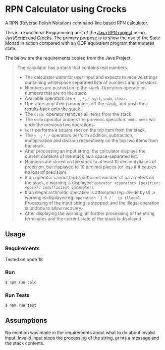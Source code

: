# RPN Calculator using Crocks

A RPN (Reverse Polish Notation) command-line based RPN calculator.

This is a Functional Programming port of the [Java RPN project][1] using JavaScript and 
[Crocks][2]. The primary purpose is to show the use of the State Monad in action compared with
an OOP equivalent program that mutates state.

The below are the requirements copied from the Java Project.

>The calculator has a stack that contains real numbers.
>
> - The calculator waits for user input and expects to receive strings containing whitespace 
 separated lists of numbers and operators.
> - Numbers are pushed on to the stack. Operators operate on numbers that are on the stack.
> - Available operators are `+`, `-`, `*`, `/`, `sqrt`, `undo`, `clear`.
> - Operators pop their parameters off the stack, and push their results back onto the stack.
> - The `clear` operator removes all items from the stack.
> - The `undo` operator undoes the previous operation. `undo undo` will undo the previous two 
operations.
> - `sqrt` performs a square root on the top item from the stack.
> - The `+`, `-`, `*`, `/` operators perform addition, subtraction, multiplication and 
 division respectively on the top two items from the stack.
> - After processing an input string, the calculator displays the current contents of the 
 stack as a space-separated list.
> - Numbers are stored on the stack to at least 15 decimal places of precision, but displayed 
 to 10 decimal places (or less if it causes no loss of precision).
> - If an operator cannot find a sufficient number of parameters on the stack, a warning is 
 displayed: `operator <operator> (position: <pos>): insufficient parameters`
> - If an illegal arithmetic operation is attempted (eg: divide by 0), a warning is displayed 
 eg: `operation '1 0 /'  is illegal`. Processing of the input string is stopped, and the 
 illegal operation is undone to allow recovery.
> - After displaying the warning, all further processing of the string terminates and the 
 current state of the stack is displayed.

## Usage

### Requirements

Tested on node 18

### Run

```bash
$ npm run calc
```

### Run Tests

```shell
$ npm run test
```

## Assumptions

No mention was made in the requirements about what to do about invalid input. Invalid input stops the processing of
the string, prints a message and the stack contents.

[1]: https://github.com/kierans/rpn-calculator
[2]: https://crocks.dev
